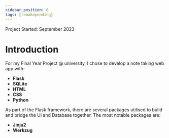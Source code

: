 ```yaml
---
sidebar_position: 6
tags: [remakepending]
---
```

<span class="theme-doc-version-badge badge badge--secondary">Project Started: September 2023</span>

# Introduction

For my Final Year Project @ university, I chose to develop a note taking web app with:
- **Flask**
- **SQLite**
- **HTML**
- **CSS**
- **Python**


As part of the Flask framework, there are several packages utilised to build and bridge the UI and Database together. The most notable packages are:
- **Jinja2**
- **Werkzug**


